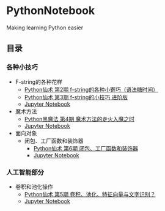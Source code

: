 # PythonNotebook

Making learning Python easier

## 目录

### 各种小技巧

- F-string的各种花样
  - [Python仙术 第2期 f-string的各种小寄巧（语法糖时间）](https://linux.do/t/topic/31408)
  - [Python仙术 第3期 f-string的小技巧 进阶版](https://linux.do/t/topic/34316)
  - [Jupyter Notebook](/formatString/f_string.ipynb)
- 魔术方法
  - [Python黑魔法 第4期 魔术方法的走火入魔之时](https://linux.do/t/topic/37643)
  - [Jupyter Notebook](/magic/magic.ipynb)
- 面向对象
  - 闭包、工厂函数和装饰器
    - [Python仙术 第6期 闭包、工厂函数和装饰器](https://linux.do/t/topic/55952)
    - [Jupyter Notebook](/closure/closure.ipynb)

### 人工智能部分

- 卷积和池化操作
  - [Python仙术 第5期 卷积、池化、特征向量与文字识别？](https://linux.do/t/topic/52510)
  - [Jupyter Notebook](/cnn/convolution/cnn.ipynb)
